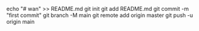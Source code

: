 echo "# wan" >> README.md
git init
git add README.md
git commit -m "first commit"
git branch -M main
git remote add origin master 
git push -u origin main
